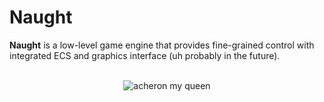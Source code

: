Naught
====

**Naught** is a low-level game engine that provides fine-grained control with integrated ECS and graphics
interface (uh probably in the future). 

<br/>

<div style="display: flex; justify-content: center;">
    <img src="assets/acheron.gif" alt="acheron my queen">
</div>